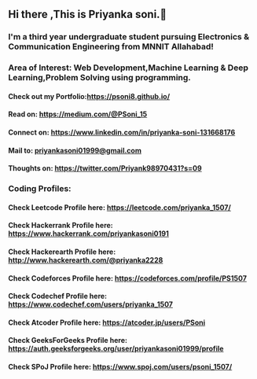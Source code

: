 ## Hi there ,This is Priyanka soni.👋

### I'm a third year undergraduate student pursuing Electronics & Communication Engineering from MNNIT Allahabad!
### Area of Interest: Web Development,Machine Learning & Deep Learning,Problem Solving using programming.
#### Check out my Portfolio:https://psoni8.github.io/
#### Read on: https://medium.com/@PSoni_15
#### Connect on: https://www.linkedin.com/in/priyanka-soni-131668176
#### Mail to: priyankasoni01999@gmail.com
#### Thoughts on: https://twitter.com/Priyank98970431?s=09
### Coding Profiles:
#### Check Leetcode Profile here: https://leetcode.com/priyanka_1507/
#### Check Hackerrank Profile here: https://www.hackerrank.com/priyankasoni0191
#### Check Hackerearth Profile here: http://www.hackerearth.com/@priyanka2228
#### Check Codeforces Profile here: https://codeforces.com/profile/PS1507
#### Check Codechef Profile here: https://www.codechef.com/users/priyanka_1507
#### Check Atcoder Profile here: https://atcoder.jp/users/PSoni
#### Check GeeksForGeeks Profile here: https://auth.geeksforgeeks.org/user/priyankasoni01999/profile
#### Check SPoJ Profile here: https://www.spoj.com/users/psoni_1507/
